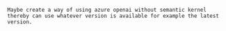 
<PackageReference Include="Azure.AI.OpenAI" Version="2.1.0-beta.2" />
<PackageReference Include="Microsoft.SemanticKernel" Version="1.32.0" />
<PackageReference Include="Microsoft.SemanticKernel.Connectors.AzureOpenAI" Version="1.32.0" />
<PackageReference Include="Microsoft.SemanticKernel.Connectors.OpenAI" Version="1.32.0" />
    
    Maybe create a way of using azure openai without semantic kernel thereby can use whatever version is available for example the latest version.